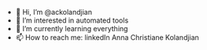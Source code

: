 - 👋 Hi, I’m @ackolandjian
- 👀 I’m interested in automated tools
- 🌱 I’m currently learning everything
- 📫 How to reach me: linkedIn Anna Christiane Kolandjian

<!---
ackolandjian/ackolandjian is a ✨ special ✨ repository because its `README.md` (this file) appears on your GitHub profile.
You can click the Preview link to take a look at your changes.
--->
